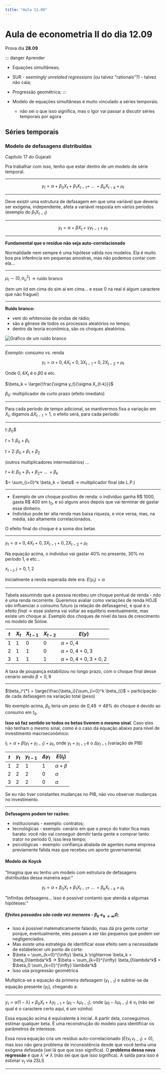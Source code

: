 ```yaml
---
title: "Aula 12.09"
---
```


# Aula de econometria II do dia 12.09

Prova dia **28.09**

::: danger Aprender
- Equações simultâneas;
- SUR - _seemingly unrelated regressions_ (ou talvez "rationals"?) - talvez não caia;
- Progressão geométrica;
:::

- Modelo de equações simultâneas é muito vinculado a séries temporais.
  - não sei o que isso significa, mas o Igor vai passar a discutir séries temporais por agora

## Séries temporais

### Modelo de defasagens distribuídas

Capítulo 17 do Gujarati

Pra trabalhar com isso, tenho que estar dentro de um modelo de série temporal.

-------------

$$y_t = \alpha + \beta_0X_t + \beta_1X_{t-1} + \; ... \; + \beta_kX_{t-k} + \mu_t$$

<centered-italicized text="aqui é um mi, não um u" />

-------------

Deve existir uma estrutura de defasagem em que uma variável que deveria ser exógena, independente, afeta a variável resposta em vários períodos (exemplo do $\beta_1X_{t-1}$)

-----------

$$y_t = \alpha + \beta X_t + \gamma y_{t-1} + \mu_t$$

<centered-italicized text="Modelo autoregressivo" />

-----------

**Fundamental que o resíduo não seja auto-correlacionado**

Normalidade nem sempre é uma hipótese válida nos modelos. Ela é muito boa pra inferência em pequenas amostras, mas não podemos contar com ela...

------------

$\mu_t \sim (0, \sigma^2_u)$ -> ruído branco

(tem um iid em cima do sim aí em cima... e esse 0 na real é algum caractere que não fraguei)

------------

**Ruído branco:**
  - vem do _whitenoise_ de ondas de rádio;
  - são a gênese de todos os processos aleatórios no tempo;
  - dentro da teoria econômica, são os choques aleatórios.

![Gráfico de um ruido branco](/econometria/ruido-branco.jpg)

<centered-italicized text="Representação gráfica de um ruído branco" />

-------------

_Exemplo_: consumo vs. renda

$$y_t = \alpha + 0,4X_t + 0,3X_{t-1} + 0,2X_{t-2} + \mu_t$$

Onde $0,4X_t$ é o $\beta 0$ e etc.

$\beta_k = \large{\frac{\sigma y_t}{\sigma X_{t-k}}}$

$\beta_0$: multiplicador de curto prazo (efeito imediato)

-------------

Para cada período de tempo adicional, se mantivermos fixa a variação em $X_t$, digamos $\Delta X_{t-1} = 1$, o efeito será, para cada período:

-------------

$t: \, \beta_0$$

$t + 1: \, \beta_0 + \beta_1$

$t + 2: \, \beta_0 + \beta_1 + \beta_2$

(outros multiplicadores intermediários) ...

$t + k: \, \beta_0 + \beta_1 + \beta_2 + \; ... \; + \beta_k$

$= \sum_{i=0}^k \beta_k = \beta$ -> multiplicador final (de L.P.)

-------------

- Exemplo de um choque positivo de renda: o indivíduo ganha R$ 1000, gasta R$ 400 em $t_0$, e só alguns anos depois que vai terminar de gastar esse dinheiro.
- Indivíduo pode ter alta renda mas baixa riqueza, e vice versa, mas, na média, são altamente correlacionados.

O efeito final do choque é a soma dos betas

----------------

$y_t = \alpha + 0,4 X_t + 0,3 X_{t-1} + 0,2 X_{t-2} + \mu_t$

Na equação acima, o indivíduo vai gastar 40% no presente, 30% no período 1, e etc...

$x_{t-j}$, $j = 0, 1, 2$

Inicialmente a renda esperada dele era: $E(y_t) = \alpha$

----------------

Tabela assumindo que a pessoa recebeu um choque pontual de renda - _não_ é uma renda recorrente. Queremos avaliar como variações de renda HOJE vão influenciar o consumo futuro (a relação de defasagens), e qual é o efeito _final_ -> esse sistema vai voltar ao equilíbrio eventualmente, mas existe um choque aí. Exemplo dos choques de nível da taxa de crescimento no modelo de Solow.

| $t$ | $X_t$ | $X_{t-1}$ | $X_{t-2}$ | $E(y)$ |
|-----|-------|-----------|----------|------|
| 1 | 1 | 0 | 0 | $\alpha + 0,4$ |
| 2 | 1 | 1 | 0 | $\alpha + 0,4 + 0,3$ |
| 3 | 1 | 1 | 1 | $\alpha + 0,4 + 0,3 + 0,2$ |

A taxa de poupança estabilizou no longo prazo, com o choque final desse cenário sendo $\beta = 0,9$

----------------

$\beta_i^{*} = \large{\frac{\beta_i}{\sum_{i=0}^k \beta_i}}$ = participação de cada defasagem na variação total (peso)

No exemplo acima, $\beta_0$ teria um peso de 0,48 -> 48% do choque é devido ao consumo em $t_0$.

**Isso só faz sentido se todos os betas tiverem o mesmo sinal**. Caso eles não tenham o mesmo sinal, como é o caso da equação abaixo para nível de investimento macroeconômico:

$I_t = \alpha + \beta(y_t + y_{t-1}) + \mu_t$, onde $y_t + y_{t-1}$ é o $\Delta y_{t-1}$ (variação de PIB)

| $t$ | $y_t$ | $y_{t-1}$ | $\Delta y_t$ | $E(I_t)$ |
|-----|-------|-----------|----------|------|
| 1 | 2 | 1 | 1 | $\alpha + \beta$ |
| 2 | 2 | 2 | 0 | $\alpha$ |
| 3 | 2 | 2 | 0 | $\alpha$ |

Se eu não tiver constantes mudanças no PIB, não vou observar mudanças no investimento.

----------------

**Defasagens podem ter razões:**
- institucionais - exemplo: contratos;
- tecnológicas - exemplo: cenário em que o preço do trator fica mais barato: você não vai conseguir demitir tanta gente e comprar tanto trator no período 0, isso leva tempo;
- psicológicas - exemplo: confiança abalada de agentes numa empresa previamente falida mas que recebeu um aporte governamental.

#### Modelo de Koyck

"Imagina que eu tenho um modelo com estrutura de defasagens distribuídas dessa maneira aqui:"

$$y_t = \alpha + \beta_0X_t + \beta_1X_{t-1} + \; ... \; + \beta_kX_{t-k} + \mu_t$$

"Infinitas defasagens... isso é possível contanto que atenda a algumas hipóteses:"

##### Efeitos passados são cada vez menores - $\beta_k \rightarrow_{k \rightarrow \infty} 0$;
- Isso é possível matematicamente falando, mas dá pra gente cortar porque, eventualmente, eles passam a ser tão pequenos que podem ser negligenciados.
- Mas existe uma estratégia de identificar esse efeito sem a necessidade de estabelecer um ponto de corte:
- $\beta = \sum_{k=0}^{\infty} \beta_k \rightarrow \beta_k = \beta_0\lambda^k$ -> $\beta = \sum_{k=0}^{\infty} \beta_0\lambda^k$ = $\beta_0 \sum_{k=0}^{\infty} \lambda^k$
- Isso usa progressão geométrica

Multiplica-se a equação da primeira defasagem ($y_{t-1}$) e subtrai-se da equação presente ($y_t$), chegando a:

----------

$y_t = \alpha(1-\lambda) + \beta_0X_t + \lambda y_{t-1} + (\mu_t - \lambda\mu_{t-1})$, onde $(\mu_t - \lambda\mu_{t-1})$ é $v_t$ (não sei qual é o caractere certo aqui, é um vzinho)

Essa equação acima é equivalente à inicial. A partir dela, conseguimos estimar qualquer beta. É uma reconstrução do modelo para identificar os parâmetros de interesse.

Essa nova equação cria um resíduo auto-correlacionado ($E(v_t \, v_{t-1}) = 0$), mas isso não gera problema de inconsistência desde que você tenha uma exógena defasada (sei lá que que isso significa). O **problema dessa nova regressão** é que $\hat{\lambda} \nrightarrow \lambda$ (não sei que que isso significa). A saída para isso é estimar $v_t$ via 2SLS

----------